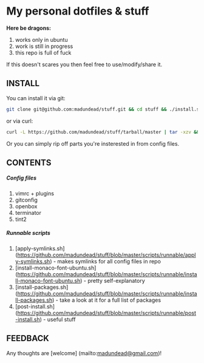 My personal dotfiles & stuff
============================

__Here be dragons:__

1. works only in ubuntu
2. work is still in progress
3. this repo is full of fuck


If this doesn't scares you then feel free to use/modify/share it.   

INSTALL
-------
You can install it via git:
```bash
git clone git@github.com:madundead/stuff.git && cd stuff && ./install.sh
```
or via curl:
```bash
curl -L https://github.com/madundead/stuff/tarball/master | tar -xzv && cd madundead-stuff* && ./install.sh
```

Or you can simply rip off parts you're insterested in from config files.  

CONTENTS
--------

##### Config files
1. vimrc + plugins
2. gitconfig
3. openbox
4. terminator
5. tint2

##### Runnable scripts
1. [apply-symlinks.sh] (https://github.com/madundead/stuff/blob/master/scripts/runnable/apply-symlinks.sh) - makes symlinks for all config files in repo
2. [install-monaco-font-ubuntu.sh] (https://github.com/madundead/stuff/blob/master/scripts/runnable/install-monaco-font-ubuntu.sh) - pretty self-explanatory
3. [install-packages.sh] (https://github.com/madundead/stuff/blob/master/scripts/runnable/install-packages.sh) - take a look at it for a full list of packages
4. [post-install.sh] (https://github.com/madundead/stuff/blob/master/scripts/runnable/post-install.sh) - useful stuff

FEEDBACK
--------

Any thoughts are [welcome] (mailto:madundead@gmail.com)!

